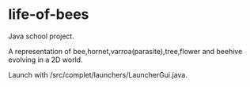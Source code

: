 # life-of-bees
Java school project.

A representation of bee,hornet,varroa(parasite),tree,flower and beehive evolving in a 2D world.

Launch with /src/complet/launchers/LauncherGui.java.
